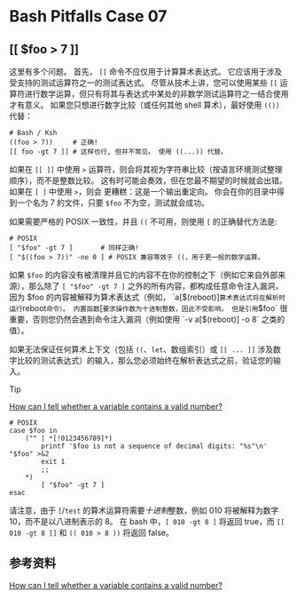 # Bash Pitfalls Case 07
## [[ \$foo > 7 ]]

这里有多个问题。 首先， `[[` 命令不应仅用于计算算术表达式。 它应该用于涉及受支持的测试运算符之一的测试表达式。 尽管从技术上讲，您可以使用某些 `[[` 运算符进行数学运算，但只有将其与表达式中某处的非数学测试运算符之一结合使用才有意义。 如果您只想进行数字比较（或任何其他 shell 算术），最好使用 `(())` 代替：

```shell
# Bash / Ksh
((foo > 7))     # 正确!
[[ foo -gt 7 ]] # 这样也行, 但并不常见。 使用 ((...)) 代替。
```

如果在 `[[ ]]` 中使用 `>` 运算符，则会将其视为字符串比较（按语言环境测试整理顺序），而不是整数比较。 这有时可能会奏效，但在您最不期望的时候就会出错。 如果在 `[ ]` 中使用 `>`，则会 更糟糕：这是一个输出重定向。 你会在你的目录中得到一个名为 7 的文件，只要 `$foo` 不为空，测试就会成功。

如果需要严格的 POSIX 一致性，并且 `((` 不可用，则使用 `[` 的正确替代方法是:

```shell
# POSIX
[ "$foo" -gt 7 ]       # 同样正确!
[ "$((foo > 7))" -ne 0 ] # POSIX 兼容等效于 ((，用于更一般的数学运算。
```

如果 `$foo` 的内容没有被清理并且它的内容不在你的控制之下（例如它来自外部来源），那么除了 `[ "$foo" -gt 7 ]` 之外的所有内容，都构成任意命令注入漏洞，因为 $foo 的内容被解释为算术表达式（例如， `a[$(reboot)]` 算术表达式将在解析时运行 `reboot` 命令）。 内置函数 `[` 要求操作数为十进制整数，因此不受影响。 但是引用 `$foo` 很重要，否则您仍然会遇到命令注入漏洞（例如使用 `-v a[$(reboot)] -o 8` 之类的值）。

如果无法保证任何算术上下文（包括 `((`、`let`、数组索引）或 `[[ ... ]]` 涉及数字比较的测试表达式）的输入，那么您必须始终在解析表达式之前，验证您的输入。

> [!TIP]
> [How can I tell whether a variable contains a valid number?](http://mywiki.wooledge.org/BashFAQ/054)

```shell
# POSIX
case $foo in
    ("" | *[!0123456789]*)
        printf '$foo is not a sequence of decimal digits: "%s"\n' "$foo" >&2
        exit 1
        ;;
    *)
        [ "$foo" -gt 7 ]
esac
```

请注意，由于 `[`/`test` 的算术运算符需要*十进制*整数，例如 010 将被解释为数字 10，而不是以八进制表示的 8。 在 bash 中，`[ 010 -gt 8 ]` 将返回 true，而 `[[ 010 -gt 8 ]]` 和 `(( 010 > 8 ))` 将返回 false。

## 参考资料

[How can I tell whether a variable contains a valid number?](http://mywiki.wooledge.org/BashFAQ/054)
